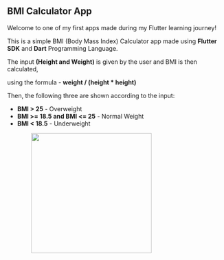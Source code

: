 ## BMI Calculator App

Welcome to one of my first apps made during my Flutter learning journey!

This is a simple BMI (Body Mass Index) Calculator app made using **Flutter SDK** and **Dart** Programming Language.

The input **(Height and Weight)** is given by the user and BMI is then calculated,

using the formula - **weight / (height * height)**

Then, the following three are shown according to the input:

- **BMI > 25** - Overweight
- **BMI >= 18.5 and BMI <= 25** - Normal Weight
- **BMI < 18.5** - Underweight

&emsp;&emsp;&emsp;&emsp;<img src="https://github.com/ronit-singh/BMI_Calculator_app/blob/main/demo.gif" height="280">
